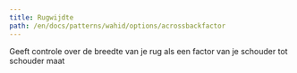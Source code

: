 ```yaml
---
title: Rugwijdte
path: /en/docs/patterns/wahid/options/acrossbackfactor
---
```


Geeft controle over de breedte van je rug als een factor van je schouder tot schouder maat